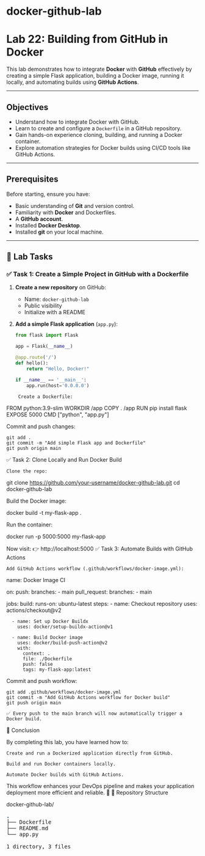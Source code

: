 # docker-github-lab
# Lab 22: Building from GitHub in Docker

This lab demonstrates how to integrate **Docker** with **GitHub** effectively by creating a simple Flask application, building a Docker image, running it locally, and automating builds using **GitHub Actions**.

---

## Objectives
- Understand how to integrate Docker with GitHub.
- Learn to create and configure a `Dockerfile` in a GitHub repository.
- Gain hands-on experience cloning, building, and running a Docker container.
- Explore automation strategies for Docker builds using CI/CD tools like GitHub Actions.

---

##  Prerequisites
Before starting, ensure you have:
- Basic understanding of **Git** and version control.
- Familiarity with **Docker** and Dockerfiles.
- A **GitHub account**.
- Installed **Docker Desktop**.
- Installed **git** on your local machine.

---

## 📝 Lab Tasks

### ✅ Task 1: Create a Simple Project in GitHub with a Dockerfile

1. **Create a new repository** on GitHub:
   - Name: `docker-github-lab`
   - Public visibility
   - Initialize with a README

2. **Add a simple Flask application** (`app.py`):

   ```python
   from flask import Flask

   app = Flask(__name__)

   @app.route('/')
   def hello():
       return "Hello, Docker!"

   if __name__ == '__main__':
       app.run(host='0.0.0.0')

    Create a Dockerfile:

FROM python:3.9-slim
WORKDIR /app
COPY . /app
RUN pip install flask
EXPOSE 5000
CMD ["python", "app.py"]

Commit and push changes:

    git add .
    git commit -m "Add simple Flask app and Dockerfile"
    git push origin main

✅ Task 2: Clone Locally and Run Docker Build

    Clone the repo:

git clone https://github.com/your-username/docker-github-lab.git
cd docker-github-lab

Build the Docker image:

docker build -t my-flask-app .

Run the container:

docker run -p 5000:5000 my-flask-app

Now visit: 👉 http://localhost:5000
✅ Task 3: Automate Builds with GitHub Actions

    Add GitHub Actions workflow (.github/workflows/docker-image.yml):

name: Docker Image CI

on:
  push:
    branches:
      - main
  pull_request:
    branches:
      - main

jobs:
  build:
    runs-on: ubuntu-latest
    steps:
      - name: Checkout repository
        uses: actions/checkout@v2

      - name: Set up Docker Buildx
        uses: docker/setup-buildx-action@v1

      - name: Build Docker image
        uses: docker/build-push-action@v2
        with:
          context: .
          file: ./Dockerfile
          push: false
          tags: my-flask-app:latest

Commit and push workflow:

    git add .github/workflows/docker-image.yml
    git commit -m "Add GitHub Actions workflow for Docker build"
    git push origin main

    ✅ Every push to the main branch will now automatically trigger a Docker build.

🏁 Conclusion

By completing this lab, you have learned how to:

    Create and run a Dockerized application directly from GitHub.

    Build and run Docker containers locally.

    Automate Docker builds with GitHub Actions.

This workflow enhances your DevOps pipeline and makes your application deployment more efficient and reliable. 🎉
📌 Repository Structure

docker-github-lab/
<pre><font color="#12488B"><b>.</b></font>
├── Dockerfile
├── README.md
└── app.py

1 directory, 3 files
</pre>
